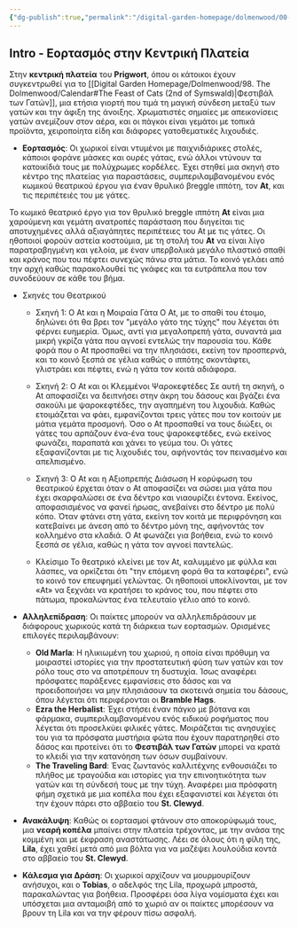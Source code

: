 ```yaml
---
{"dg-publish":true,"permalink":"/digital-garden-homepage/dolmenwood/00-adventure/intro-loutraki/"}
---
```


## Intro - Εορτασμός στην Κεντρική Πλατεία

Στην **κεντρική πλατεία** του **Prigwort**, όπου οι κάτοικοι έχουν συγκεντρωθεί για το [[Digital Garden Homepage/Dolmenwood/98. The Dolmenwood/Calendar#The Feast of Cats (2nd of Symswald)\|Φεστιβάλ των Γατών]], μια ετήσια γιορτή που τιμά τη μαγική σύνδεση μεταξύ των γατών και την άφιξη της άνοιξης. Χρωματιστές σημαίες με απεικονίσεις γατών ανεμίζουν στον αέρα, και οι πάγκοι είναι γεμάτοι με τοπικά προϊόντα, χειροποίητα είδη και διάφορες γατοθεματικές λιχουδιές.

- **Εορτασμός**: Οι χωρικοί είναι ντυμένοι με παιχνιδιάρικες στολές, κάποιοι φοράνε μάσκες και ουρές γάτας, ενώ άλλοι ντύνουν τα κατοικίδιά τους με πολύχρωμες κορδέλες. Έχει στηθεί μια σκηνή στο κέντρο της πλατείας για παραστάσεις, συμπεριλαμβανομένου ενός κωμικού θεατρικού έργου για έναν θρυλικό βreggle ιππότη, τον **At**, και τις περιπέτειές του με γάτες.

Το κωμικό θεατρικό έργο για τον θρυλικό breggle ιππότη **At** είναι μια χαρούμενη και γεμάτη ανατροπές παράσταση που διηγείται τις αποτυχημένες αλλά αξιαγάπητες περιπέτειες του At με τις γάτες. Οι ηθοποιοί φορούν αστεία κοστούμια, με τη στολή του **At** να είναι λίγο παρατραβηγμένη και γελοία, με έναν υπερβολικά μεγάλο πλαστικό σπαθί και κράνος που του πέφτει συνεχώς πάνω στα μάτια. Το κοινό γελάει από την αρχή καθώς παρακολουθεί τις γκάφες και τα ευτράπελα που τον συνοδεύουν σε κάθε του βήμα.

-  Σκηνές του Θεατρικού
	  -  Σκηνή 1: Ο At και η Μοιραία Γάτα
		 Ο At, με το σπαθί του έτοιμο, δηλώνει ότι θα βρει τον "μεγάλο γάτο της τύχης" που λέγεται ότι φέρνει ευημερία. Όμως, αντί για μεγαλοπρεπή γάτα, συναντά μια μικρή γκρίζα γάτα που αγνοεί εντελώς την παρουσία του. Κάθε φορά που ο At προσπαθεί να την πλησιάσει, εκείνη τον προσπερνά, και το κοινό ξεσπά σε γέλια καθώς ο ιππότης σκοντάφτει, γλιστράει και πέφτει, ενώ η γάτα τον κοιτά αδιάφορα.

	- Σκηνή 2: Ο At και οι Κλεμμένοι Ψαροκεφτέδες
		Σε αυτή τη σκηνή, ο At αποφασίζει να δειπνήσει στην άκρη του δάσους και βγάζει ένα σακούλι με ψαροκεφτέδες, την αγαπημένη του λιχουδιά. Καθώς ετοιμάζεται να φάει, εμφανίζονται τρεις γάτες που τον κοιτούν με μάτια γεμάτα προσμονή. Όσο ο At προσπαθεί να τους διώξει, οι γάτες του αρπάζουν ένα-ένα τους ψαροκεφτέδες, ενώ εκείνος φωνάζει, παραπατά και χάνει το γεύμα του. Οι γάτες εξαφανίζονται με τις λιχουδιές του, αφήνοντάς τον πεινασμένο και απελπισμένο.

	- Σκηνή 3: Ο At και η Αξιοπρεπής Διάσωση
		Η κορύφωση του θεατρικού έρχεται όταν ο At αποφασίζει να σώσει μια γάτα που έχει σκαρφαλώσει σε ένα δέντρο και νιαουρίζει έντονα. Εκείνος, αποφασισμένος να φανεί ήρωας, ανεβαίνει στο δέντρο με πολύ κόπο. Όταν φτάνει στη γάτα, εκείνη τον κοιτά με περιφρόνηση και κατεβαίνει με άνεση από το δέντρο μόνη της, αφήνοντάς τον κολλημένο στα κλαδιά. Ο At φωνάζει για βοήθεια, ενώ το κοινό ξεσπά σε γέλια, καθώς η γάτα τον αγνοεί παντελώς.

	 - Κλείσιμο
		Το θεατρικό κλείνει με τον At, καλυμμένο με φύλλα και λάσπες, να ορκίζεται ότι "την επόμενη φορά θα τα καταφέρει", ενώ το κοινό τον επευφημεί γελώντας. Οι ηθοποιοί υποκλίνονται, με τον «At» να ξεχνάει να κρατήσει το κράνος του, που πέφτει στο πάτωμα, προκαλώντας ένα τελευταίο γέλιο από το κοινό.


- **Αλληλεπίδραση**: Οι παίκτες μπορούν να αλληλεπιδράσουν με διάφορους χωρικούς κατά τη διάρκεια των εορτασμών. Ορισμένες επιλογές περιλαμβάνουν:
    
    - **Old Marla**: Η ηλικιωμένη του χωριού, η οποία είναι πρόθυμη να μοιραστεί ιστορίες για την προστατευτική φύση των γατών και τον ρόλο τους στο να αποτρέπουν τη δυστυχία. Ίσως αναφέρει πρόσφατες παράξενες εμφανίσεις στο δάσος και να προειδοποιήσει να μην πλησιάσουν τα σκοτεινά σημεία του δάσους, όπου λέγεται ότι περιφέρονται οι **Bramble Hags**.
    - **Ezra the Herbalist**: Έχει στήσει έναν πάγκο με βότανα και φάρμακα, συμπεριλαμβανομένου ενός ειδικού ροφήματος που λέγεται ότι προσελκύει φιλικές γάτες. Μοιράζεται τις ανησυχίες του για τα πρόσφατα μυστήρια φώτα που έχουν παρατηρηθεί στο δάσος και προτείνει ότι το **Φεστιβάλ των Γατών** μπορεί να κρατά το κλειδί για την κατανόηση των όσων συμβαίνουν.
    - **The Traveling Bard**: Ένας ζωντανός καλλιτέχνης ενθουσιάζει το πλήθος με τραγούδια και ιστορίες για την επινοητικότητα των γατών και τη σύνδεσή τους με την τύχη. Αναφέρει μια πρόσφατη φήμη σχετικά με μια κοπέλα που έχει εξαφανιστεί και λέγεται ότι την έχουν πάρει στο αββαείο του **St. Clewyd**.

- **Ανακάλυψη**: Καθώς οι εορτασμοί φτάνουν στο αποκορύφωμά τους, μια **νεαρή κοπέλα** μπαίνει στην πλατεία τρέχοντας, με την ανάσα της κομμένη και με έκφραση αναστάτωσης. Λέει σε όλους ότι η φίλη της, **Lila**, έχει χαθεί μετά από μια βόλτα για να μαζέψει λουλούδια κοντά στο αββαείο του **St. Clewyd**.

- **Κάλεσμα για Δράση**: Οι χωρικοί αρχίζουν να μουρμουρίζουν ανήσυχοι, και ο **Tobias**, ο αδελφός της Lila, προχωρά μπροστά, παρακαλώντας για βοήθεια. Προσφέρει όσα λίγα νομίσματα έχει και υπόσχεται μια ανταμοιβή από το χωριό αν οι παίκτες μπορέσουν να βρουν τη Lila και να την φέρουν πίσω ασφαλή.
